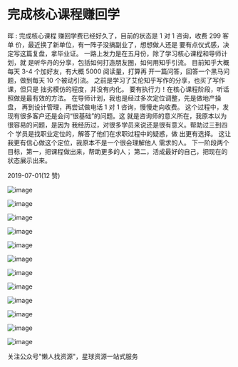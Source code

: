 # 完成核心课程赚回学

晖 : 完成核心课程 赚回学费已经好久了，目前的状态是 1 对 1 咨询，收费 299 客单 价，最近换了新单位，有一阵子没搞副业了，想想做人还是 要有点仪式感，决定写这篇复盘，拿毕业证。 一路上发力是在五月份，除了学习核心课程和导师计划，就 是听华丹的分享，包括如何打造朋友圈，如何用知乎引流。 目前知乎大概每天 3-4 个加好友，有大概 5000 阅读量，打算再 开一篇问答，回答一个黑马问题，做到每天 10 个被动引流。 之前是学习了艾伦知乎写作的分享，也买了写作课，但只是 拙劣模仿的程度，并没有内化。 要有执行力！在核心课程阶段，听话照做是最有效的方法。 在导师计划，我也是经过多次定位调整，先是做地产操盘， 再到设计管理，再尝试做电话 1 对 1 咨询，慢慢走向收费。 这个过程中，发现有很多客户还是会问“很基础”的问题。这 就是咨询师的意义所在，我原本以为很容易的问题，是因为 我经历过，对很多学员来说还是很有意义。帮助过三到四个 学员是找职业定位的，解答了他们在求职过程中的疑惑，做 出更有选择。 这让我更有信心做这个定位，我原本不是一个很会理解他人 需求的人。 下一阶段两个目标，第一，把课程做出来，帮助更多的人； 第二，活成最好的自己，把现在的状态展示出来。

2019-07-01(12 赞)

![image](img/Image_409.png)

![image](img/Image_410.png)

![image](img/Image_411.png)

![image](img/Image_412.png)

![image](img/Image_413.png)

![image](img/Image_414.png)

![image](img/Image_415.png)

![image](img/Image_416.png)

![image](img/Image_417.png)

![image](img/Image_418.png)

![image](img/Image_419.png)

![image](img/Image_420.png)

关注公众号"懒人找资源"，星球资源一站式服务